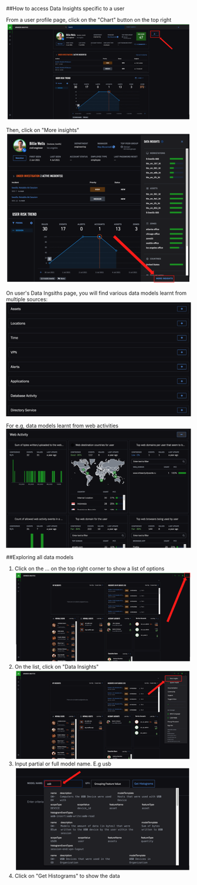 ##How to access Data Insights specific to a user

From a user profile page, click on the "Chart" button on the top right
![](../Images/user_insights.png)

Then, click on "More insights"
![](../Images/more_insights.png)

On user's Data Ingsiths page, you will find various data models learnt from multiple sources:
![](../Images/sources.png)

For e.g, data models learnt from web activities
![](../Images/web_activity.png)


##Exploring all data models

1. Click on the ... on the top right corner to show a list of options
	![](../Images/3dots.png)
2. On the list, click on "Data Insights" 
	![](../Images/data_insights.png)
3. Input partial or full model name. E.g usb
	![](../Images/usb_model.png)
4. Click on "Get Histograms" to show the data